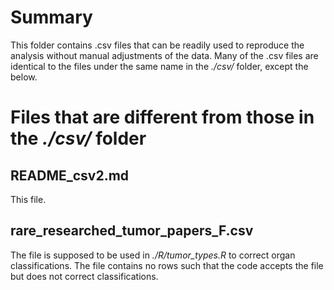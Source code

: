 # Summary

This folder contains .csv files that can be readily used to reproduce the analysis without manual adjustments of the data. Many of the .csv files are identical to the files under the same name in the *./csv/* folder, except the below. 

# Files that are different from those in the *./csv/* folder

## README_csv2.md

This file.

## rare_researched_tumor_papers_F.csv
The file is supposed to be used in *./R/tumor_types.R* to correct organ classifications. The file contains no rows such that the code accepts the file but does not correct classifications.